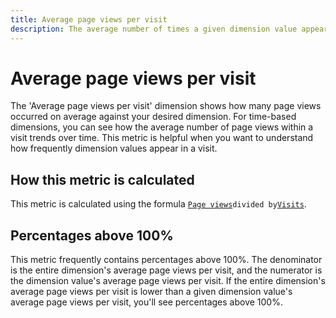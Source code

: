 ```yaml
---
title: Average page views per visit
description: The average number of times a given dimension value appeared in a visit.
---
```


# Average page views per visit

The 'Average page views per visit' dimension shows how many page views occurred on average against your desired dimension. For time-based dimensions, you can see how the average number of page views within a visit trends over time. This metric is helpful when you want to understand how frequently dimension values appear in a visit.

## How this metric is calculated

This metric is calculated using the formula [`Page views`](page-views.md)` divided by `[`Visits`](visits.md).

## Percentages above 100%

This metric frequently contains percentages above 100%. The denominator is the entire dimension's average page views per visit, and the numerator is the dimension value's average page views per visit. If the entire dimension's average page views per visit is lower than a given dimension value's average page views per visit, you'll see percentages above 100%.
